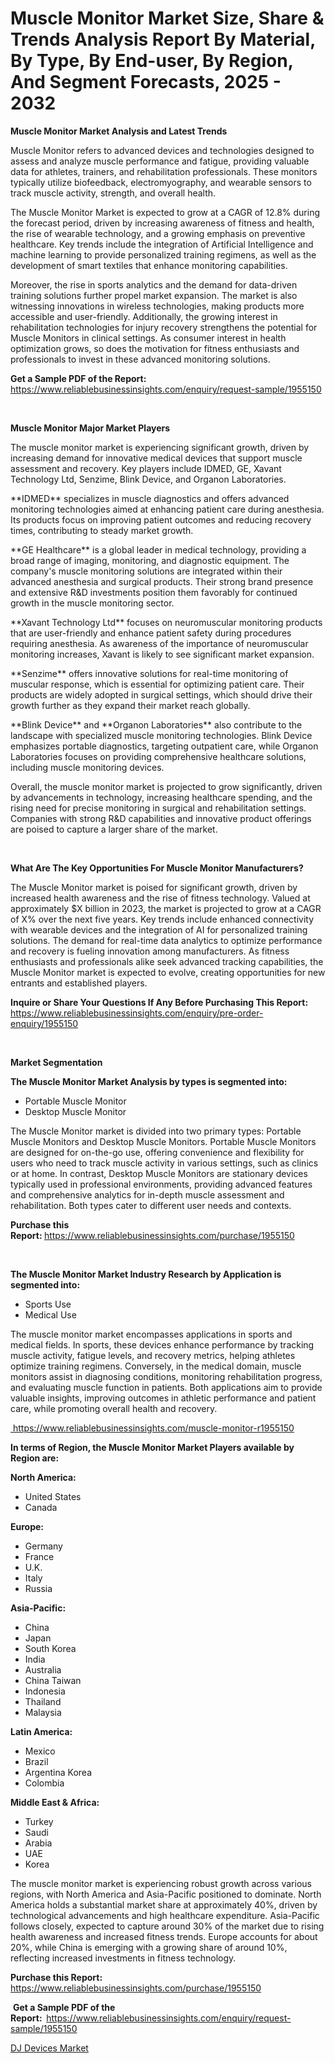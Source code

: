<p><h1>Muscle Monitor Market Size, Share & Trends Analysis Report By Material, By Type, By End-user, By Region, And Segment Forecasts, 2025 - 2032</h1></p><p><strong>Muscle Monitor Market Analysis and Latest Trends</strong></p>
<p><p>Muscle Monitor refers to advanced devices and technologies designed to assess and analyze muscle performance and fatigue, providing valuable data for athletes, trainers, and rehabilitation professionals. These monitors typically utilize biofeedback, electromyography, and wearable sensors to track muscle activity, strength, and overall health.</p><p>The Muscle Monitor Market is expected to grow at a CAGR of 12.8% during the forecast period, driven by increasing awareness of fitness and health, the rise of wearable technology, and a growing emphasis on preventive healthcare. Key trends include the integration of Artificial Intelligence and machine learning to provide personalized training regimens, as well as the development of smart textiles that enhance monitoring capabilities. </p><p>Moreover, the rise in sports analytics and the demand for data-driven training solutions further propel market expansion. The market is also witnessing innovations in wireless technologies, making products more accessible and user-friendly. Additionally, the growing interest in rehabilitation technologies for injury recovery strengthens the potential for Muscle Monitors in clinical settings. As consumer interest in health optimization grows, so does the motivation for fitness enthusiasts and professionals to invest in these advanced monitoring solutions.</p></p>
<p><strong>Get a Sample PDF of the Report:&nbsp;</strong> <a href="https://www.reliablebusinessinsights.com/enquiry/request-sample/1955150?utm_campaign=3000&utm_medium=2&utm_source=Github&utm_content=ia&utm_term=04042025&utm_id=muscle-monitor">https://www.reliablebusinessinsights.com/enquiry/request-sample/1955150</a></p>
<p>&nbsp;</p>
<p><strong>Muscle Monitor Major Market Players</strong></p>
<p><p>The muscle monitor market is experiencing significant growth, driven by increasing demand for innovative medical devices that support muscle assessment and recovery. Key players include IDMED, GE, Xavant Technology Ltd, Senzime, Blink Device, and Organon Laboratories.</p><p>**IDMED** specializes in muscle diagnostics and offers advanced monitoring technologies aimed at enhancing patient care during anesthesia. Its products focus on improving patient outcomes and reducing recovery times, contributing to steady market growth.</p><p>**GE Healthcare** is a global leader in medical technology, providing a broad range of imaging, monitoring, and diagnostic equipment. The company's muscle monitoring solutions are integrated within their advanced anesthesia and surgical products. Their strong brand presence and extensive R&D investments position them favorably for continued growth in the muscle monitoring sector.</p><p>**Xavant Technology Ltd** focuses on neuromuscular monitoring products that are user-friendly and enhance patient safety during procedures requiring anesthesia. As awareness of the importance of neuromuscular monitoring increases, Xavant is likely to see significant market expansion.</p><p>**Senzime** offers innovative solutions for real-time monitoring of muscular response, which is essential for optimizing patient care. Their products are widely adopted in surgical settings, which should drive their growth further as they expand their market reach globally.</p><p>**Blink Device** and **Organon Laboratories** also contribute to the landscape with specialized muscle monitoring technologies. Blink Device emphasizes portable diagnostics, targeting outpatient care, while Organon Laboratories focuses on providing comprehensive healthcare solutions, including muscle monitoring devices.</p><p>Overall, the muscle monitor market is projected to grow significantly, driven by advancements in technology, increasing healthcare spending, and the rising need for precise monitoring in surgical and rehabilitation settings. Companies with strong R&D capabilities and innovative product offerings are poised to capture a larger share of the market.</p></p>
<p>&nbsp;</p>
<p><strong>What Are The Key Opportunities For Muscle Monitor Manufacturers?</strong></p>
<p><p>The Muscle Monitor market is poised for significant growth, driven by increased health awareness and the rise of fitness technology. Valued at approximately $X billion in 2023, the market is projected to grow at a CAGR of X% over the next five years. Key trends include enhanced connectivity with wearable devices and the integration of AI for personalized training solutions. The demand for real-time data analytics to optimize performance and recovery is fueling innovation among manufacturers. As fitness enthusiasts and professionals alike seek advanced tracking capabilities, the Muscle Monitor market is expected to evolve, creating opportunities for new entrants and established players.</p></p>
<p><strong>Inquire or Share Your Questions If Any Before Purchasing This Report:</strong> <a href="https://www.reliablebusinessinsights.com/enquiry/pre-order-enquiry/1955150?utm_campaign=3000&utm_medium=2&utm_source=Github&utm_content=ia&utm_term=04042025&utm_id=muscle-monitor">https://www.reliablebusinessinsights.com/enquiry/pre-order-enquiry/1955150</a></p>
<p>&nbsp;</p>
<p><strong>Market Segmentation</strong></p>
<p><strong>The Muscle Monitor Market Analysis by types is segmented into:</strong></p>
<p><ul><li>Portable Muscle Monitor</li><li>Desktop Muscle Monitor</li></ul></p>
<p><p>The Muscle Monitor market is divided into two primary types: Portable Muscle Monitors and Desktop Muscle Monitors. Portable Muscle Monitors are designed for on-the-go use, offering convenience and flexibility for users who need to track muscle activity in various settings, such as clinics or at home. In contrast, Desktop Muscle Monitors are stationary devices typically used in professional environments, providing advanced features and comprehensive analytics for in-depth muscle assessment and rehabilitation. Both types cater to different user needs and contexts.</p></p>
<p><strong>Purchase this Report:&nbsp;</strong><a href="https://www.reliablebusinessinsights.com/purchase/1955150?utm_campaign=3000&utm_medium=2&utm_source=Github&utm_content=ia&utm_term=04042025&utm_id=muscle-monitor">https://www.reliablebusinessinsights.com/purchase/1955150</a></p>
<p>&nbsp;</p>
<p><strong>The Muscle Monitor Market Industry Research by Application is segmented into:</strong></p>
<p><ul><li>Sports Use</li><li>Medical Use</li></ul></p>
<p><p>The muscle monitor market encompasses applications in sports and medical fields. In sports, these devices enhance performance by tracking muscle activity, fatigue levels, and recovery metrics, helping athletes optimize training regimens. Conversely, in the medical domain, muscle monitors assist in diagnosing conditions, monitoring rehabilitation progress, and evaluating muscle function in patients. Both applications aim to provide valuable insights, improving outcomes in athletic performance and patient care, while promoting overall health and recovery.</p></p>
<p><a href="https://www.reliablebusinessinsights.com/muscle-monitor-r1955150?utm_campaign=3000&utm_medium=2&utm_source=Github&utm_content=ia&utm_term=04042025&utm_id=muscle-monitor">&nbsp;https://www.reliablebusinessinsights.com/muscle-monitor-r1955150</a></p>
<p><strong>In terms of Region, the Muscle Monitor Market Players available by Region are:</strong></p>
<p>
    <p> <strong> North America: </strong>
        <ul>
            <li>United States</li>
            <li>Canada</li>
        </ul>
        </p> 
    <p> <strong> Europe: </strong>
        <ul>
            <li>Germany</li>
            <li>France</li>
            <li>U.K.</li>
            <li>Italy</li>
            <li>Russia</li>
        </ul>
        </p> 
    <p> <strong> Asia-Pacific: </strong>
        <ul>
            <li>China</li>
            <li>Japan</li>
            <li>South Korea</li>
            <li>India</li>
            <li>Australia</li>
            <li>China Taiwan</li>
            <li>Indonesia</li>
            <li>Thailand</li>
            <li>Malaysia</li>
        </ul>
        </p> 
    <p> <strong> Latin America: </strong>
        <ul>
            <li>Mexico</li>
            <li>Brazil</li>
            <li>Argentina Korea</li>
            <li>Colombia</li>
        </ul>
        </p> 
    <p> <strong> Middle East & Africa: </strong>
        <ul>
            <li>Turkey</li>
            <li>Saudi</li>
            <li>Arabia</li>
            <li>UAE</li>
            <li>Korea</li>
        </ul>
    </p>
    </p>
<p><p>The muscle monitor market is experiencing robust growth across various regions, with North America and Asia-Pacific positioned to dominate. North America holds a substantial market share at approximately 40%, driven by technological advancements and high healthcare expenditure. Asia-Pacific follows closely, expected to capture around 30% of the market due to rising health awareness and increased fitness trends. Europe accounts for about 20%, while China is emerging with a growing share of around 10%, reflecting increased investments in fitness technology.</p></p>
<p><strong>Purchase this Report: </strong><a href="https://www.reliablebusinessinsights.com/purchase/1955150?utm_campaign=3000&utm_medium=2&utm_source=Github&utm_content=ia&utm_term=04042025&utm_id=muscle-monitor">https://www.reliablebusinessinsights.com/purchase/1955150</a></p>
<p>&nbsp;<strong>Get a Sample PDF of the Report:&nbsp;&nbsp;</strong><a href="https://www.reliablebusinessinsights.com/enquiry/request-sample/1955150?utm_campaign=3000&utm_medium=2&utm_source=Github&utm_content=ia&utm_term=04042025&utm_id=muscle-monitor">https://www.reliablebusinessinsights.com/enquiry/request-sample/1955150</a></p>
<p><strong></strong></p>
<p><p><a href="https://github.com/ajayanhaizan/Market-Research-Report-List-1/blob/main/dj-devices-market.md?utm_campaign=3000&utm_medium=2&utm_source=Github&utm_content=ia&utm_term=04042025&utm_id=muscle-monitor">DJ Devices Market</a></p></p>